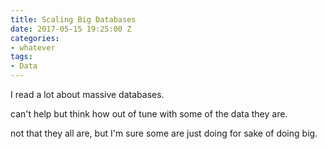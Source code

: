 ```yaml
---
title: Scaling Big Databases
date: 2017-05-15 19:25:00 Z
categories:
- whatever
tags:
- Data
---
```


I read a lot about massive databases.

can't help but think how out of tune with some of the data they are.

not that they all are, but I'm sure some are just doing for sake of doing big.